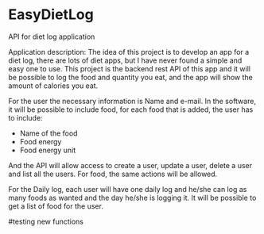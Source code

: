 # EasyDietLog
API for diet log application

Application description:
The idea of this project is to develop an app for a diet log, there are lots of diet apps, but I have never found a simple and easy one to use. This project is the backend rest API of this app and it will be possible to log the food and quantity you eat, and the app will show the amount of calories you eat.

For the user the necessary information is Name and e-mail. In the software, it will be possible to include food, for each food that is added, the user has to include:
* Name of the food
* Food energy
* Food energy unit

And the API will allow access to create a user, update a user, delete a user and list all the users. For food, the same actions will be allowed.

For the Daily log, each user will have one daily log and he/she can log as many foods as wanted and the day he/she is logging it. It will be possible to get a list of food for the user.

#testing new functions
